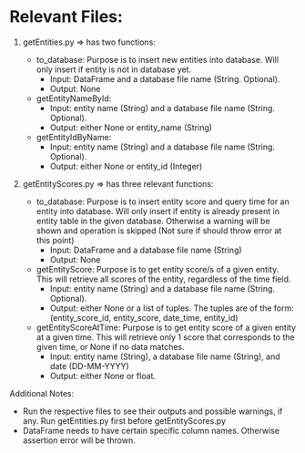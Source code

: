 # Relevant Files: 
1. getEntities.py => has two functions:
	- to\_database: Purpose is to insert new entities into database. Will only insert if entity is not
			in database yet. 
		- Input: DataFrame and a database file name (String. Optional).
		- Output: None 
	- getEntityNameById:
		- Input: entity name (String) and a database file name (String. Optional).
		- Output: either None or entity\_name (String)
	- getEntityIdByName:
		- Input: entity name (String) and a database file name (String. Optional).
		- Output: either None or entity\_id (Integer)

2. getEntityScores.py => has three relevant functions: 
	- to\_database: Purpose is to insert entity score and query time for an entity into database. Will only insert
			if entity is already present in entity table in the given database. Otherwise a warning
			will be shown and operation is skipped (Not sure if should throw error at this point)
		- Input: DataFrame and a database file name (String)
		- Output: None
	- getEntityScore: Purpose is to get entity score/s of a given entity. This will retrieve all scores of the 
			  entity, regardless of the time field. 
		- Input: entity name (String) and a database file name (String. Optional). 
		- Output: either None or a list of tuples. The tuples are of the form: 
				(entity\_score\_id, entity\_score, date_time, entity\_id)
	- getEntityScoreAtTime: Purpose is to get entity score of a given entity at a given time.
			This will retrieve only 1 score that corresponds to the given time, or None if no data matches. 
		- Input: entity name (String), a database file name (String), and date (DD-MM-YYYY)
		- Output: either None or float.

Additional Notes: 
- Run the respective files to see their outputs and possible warnings, if any.
  Run getEntities.py first before getEntityScores.py
- DataFrame needs to have certain specific column names. Otherwise assertion error will be thrown. 

